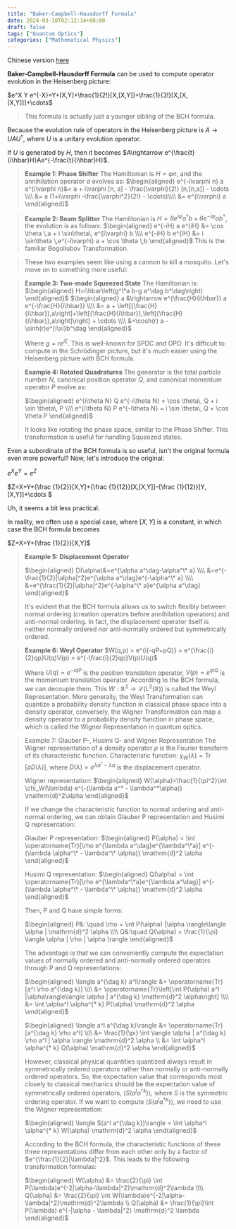```yaml
---
title: "Baker-Campbell-Hausdorff Formula"
date: 2024-03-10T02:12:14+08:00
draft: false
tags: ["Quantum Optics"]
categories: ["Mathematical Physics"]
---
```


Chinese version [here](../zh-cn/bch/)

**Baker-Campbell-Hausdorff Formula** can be used to compute operator evolution in the Heisenberg picture:

$e^X Y e^{-X}=Y+[X,Y]+\frac{1}{2!}[X,[X,Y]]+\frac{1}{3!}[X,[X,[X,Y]]]+\cdots$


> This formula is actually just a younger sibling of the BCH formula.

Because the evolution rule of operators in the Heisenberg picture is $A\rightarrow UAU^{\dag}$, where $U$ is a unitary evolution operator.

If $U$ is generated by $H$, then it becomes $A\rightarrow e^{\frac{t}{i\hbar}H}Ae^{-\frac{t}{i\hbar}H}$.


> **Example 1: Phase Shifter**
> The Hamiltonian is $H=\varphi n$, and the annihilation operator $a$ evolves as:
> $\begin{aligned} e^{-i\varphi n} a e^{i\varphi n}&= a + i\varphi [n, a] - \frac{\varphi}{2!} [n,[n,a]] - \cdots \\\\ &= a (1+i\varphi -\frac{\varphi^2}{2!} - \cdots)\\\\ &= e^{i\varphi} a \end{aligned}$


> **Example 2: Beam Splitter**
> The Hamiltonian is $H= \theta e^{i\varphi} a^{\dag}b + \theta e^{-i\varphi} a b^\dag$, the evolution is as follows:
> $\begin{aligned} e^{-iH} a e^{iH} &= \cos \theta \,a + i \sin\theta\, e^{i\varphi} b \\\\ e^{-iH} b e^{iH} &= i \sin\theta \,e^{-i\varphi} a  + \cos \theta \,b \end{aligned}$
> This is the familiar Bogoliubov Transformation.


> These two examples seem like using a cannon to kill a mosquito. Let's move on to something more useful:


> **Example 3: Two-mode Squeezed State**
> The Hamiltonian is: $\begin{aligned} H=i\hbar\left(g^\*a b-g a^\dag b^\dag\right) \end{aligned}$
> $\begin{aligned} a &\rightarrow e^{\frac{H}{i\hbar}} a e^{-\frac{H}{i\hbar}} \\\\ &= a + \left[{\frac{H}{i\hbar}},a\right]+\left[{\frac{H}{i\hbar}},\left[{\frac{H}{i\hbar}},a\right]\right] + \cdots \\\\ &=\cosh(r) a - \sinh(r)e^{i\xi}b^\dag \end{aligned}$
> 
> Where $g = re^{i\xi}$. 
> This is well-known for SPDC and OPO. It's difficult to compute in the Schrödinger picture, but it's much easier using the Heisenberg picture with BCH formula.


> **Example 4: Rotated Quadratures**
> The generator is the total particle number $N$, canonical position operator $Q$, and canonical momentum operator $P$ evolve as:
> 
> $\begin{aligned} e^{i\theta N} Q e^{-i\theta N} = \cos \theta\, Q + i \sin \theta\, P \\\\ e^{i\theta N} P e^{-i\theta N} = i \sin \theta\, Q + \cos \theta P \end{aligned}$
> 
> It looks like rotating the phase space, similar to the Phase Shifter. This transformation is useful for handling Squeezed states.


Even a subordinate of the BCH formula is so useful, isn't the original formula even more powerful? Now, let's introduce the original:

$e^{X}e^{Y}=e^Z$

$Z=X+Y+{\frac {1}{2}}[X,Y]+{\frac {1}{12}}[X,[X,Y]]-{\frac {1}{12}}[Y,[X,Y]]+\cdots $


Uh, it seems a bit less practical.

In reality, we often use a special case, where $[X,Y]$ is a constant, in which case the BCH formula becomes

$Z=X+Y+{\frac {1}{2}}[X,Y]$


> **Example 5: Displacement Operator**
> 
> $\begin{aligned} D(\alpha)&=e^{\alpha a^\dag-\alpha^\* a} \\\\ &=e^{-\frac{1}{2}|\alpha|^2}e^{\alpha a^\dag}e^{-\alpha^\* a} \\\\ &=e^{\frac{1}{2}|\alpha|^2}e^{-\alpha^\* a}e^{\alpha a^\dag} \end{aligned}$
> 
> It's evident that the BCH formula allows us to switch flexibly between normal ordering (creation operators before annihilation operators) and anti-normal ordering. In fact, the displacement operator itself is neither normally ordered nor anti-normally ordered but symmetrically ordered.


> **Example 6: Weyl Operator**
> $W(q,p) = e^{i(-qP+pQ)} = e^{\frac{i}{2}qp}U(q)V(p) = e^{-\frac{i}{2}qp}V(p)U(q)$
> 
> Where $U(q)=e^{-iqP}$ is the position translation operator, $V(p)=e^{ipQ}$ is the momentum translation operator. According to the BCH formula, we can decouple them. 
> This $W:\mathbb{R}^2\rightarrow \mathcal{L}(L^2(\mathbb{R}))$ is called the Weyl Representation. 
> More generally, the Weyl Transformation can quantize a probability density function in classical phase space into a density operator, conversely, the Wigner Transformation can map a density operator to a probability density function in phase space, which is called the Wigner Representation in quantum optics.


> Example 7: Glauber P-, Husimi Q- and Wigner Representation
> The Wigner representation of a density operator $\rho$ is the Fourier transform of its characteristic function.
> Characteristic function: $\chi_W(\lambda)=\operatorname{Tr}[\rho D(\lambda)]$, where $D(\lambda) = e^{\lambda a^\dag - \lambda a}$ is the displacement operator.
> 
> Wigner representation: $\begin{aligned} W(\alpha)=\frac{1}{\pi^2}\int \chi_W(\lambda) e^{-(\lambda a^* - \lambda^*\alpha)} \mathrm{d}^2\alpha \end{aligned}$
> 
> If we change the characteristic function to normal ordering and anti-normal ordering, we can obtain Glauber P representation and Husimi Q representation:
> 
> Glauber P representation: $\begin{aligned} P(\alpha) = \int \operatorname{Tr}[\rho e^{\lambda a^\dag}e^{\lambda^\*a}] e^{-(\lambda \alpha^\* - \lambda^\* \alpha)} \mathrm{d}^2 \alpha \end{aligned}$
> 
> Husimi Q representation: $\begin{aligned} Q(\alpha) = \int \operatorname{Tr}[\rho e^{\lambda^\*a}e^{\lambda a^\dag}] e^{-(\lambda \alpha^\* - \lambda^\* \alpha)} \mathrm{d}^2 \alpha \end{aligned}$
> 
> Then, P and Q have simple forms:
> 
> $\begin{aligned} P&: \quad \rho = \int P(\alpha) |\alpha \rangle\langle \alpha | \mathrm{d}^2 \alpha \\\\ Q&:\quad Q(\alpha) = \frac{1}{\pi} \langle \alpha | \rho | \alpha \rangle \end{aligned}$
> 
> The advantage is that we can conveniently compute the expectation values of normally ordered and anti-normally ordered operators through P and Q representations:
> 
> $\begin{aligned} \langle a^{\dag k} a^l\rangle &= \operatorname{Tr}[a^l \rho a^{\dag k}] \\\\ &= \operatorname{Tr}\left[\int P(\alpha) a^l |\alpha\rangle\langle \alpha | a^{\dag k} \mathrm{d}^2 \alpha\right] \\\\ &= \int \alpha^l \alpha^{* k} P(\alpha) \mathrm{d}^2 \alpha \end{aligned}$
> 
> $\begin{aligned} \langle a^l a^{\dag k}\rangle &= \operatorname{Tr}[a^{\dag k} \rho a^l] \\\\ &= \frac{1}{\pi} \int \langle \alpha | a^{\dag k} \rho a^l | \alpha \rangle \mathrm{d}^2 \alpha \\ &= \int \alpha^l \alpha^{* k} Q(\alpha) \mathrm{d}^2 \alpha \end{aligned}$
> 
> However, classical physical quantities quantized always result in symmetrically ordered operators rather than normally or anti-normally ordered operators. So, the expectation value that corresponds most closely to classical mechanics should be the expectation value of symmetrically ordered operators, $\langle S(a^l a^{\dag k})\rangle$, where $S$ is the symmetric ordering operator.
> If we want to compute $\langle S(a^l a^{\dag k})\rangle$, we need to use the Wigner representation:
> 
> $\begin{aligned} \langle S(a^l a^{\dag k})\rangle = \int \alpha^l \alpha^{* k} W(\alpha) \mathrm{d}^2 \alpha \end{aligned}$
> 
> According to the BCH formula, the characteristic functions of these three representations differ from each other only by a factor of $e^{\frac{1}{2}|\lambda|^2}$. This leads to the following transformation formulas:
> 
> $\begin{aligned} W(\alpha) &= \frac{2}{\pi} \int P(\lambda)e^{-2|\alpha-\lambda|^2}\mathrm{d}^2\lambda \\\\ Q(\alpha) &= \frac{2}{\pi} \int W(\lambda)e^{-2|\alpha-\lambda|^2}\mathrm{d}^2\lambda \\ Q(\alpha) &= \frac{1}{\pi}\int P(\lambda) e^{-|\alpha - \lambda|^2} \mathrm{d}^2 \lambda \end{aligned}$
